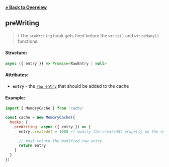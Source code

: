 [**» Back to Overview**](https://github.com/azurydev/cachu#hooks)

## preWriting

> ℹ️ The `preWriting` hook gets fired before the `write()` and `writeMany()` functions.

#### Structure:

```js
async ({ entry }) => Promise<RawEntry | null>
```

#### Attributes:

- **`entry`** - the [`raw entry`](https://github.com/azurydev/cachu/blob/current/guide/types.md#rawentry) that should be added to the cache

#### Example:

```js
import { MemoryCache } from 'cachu'

const cache = new MemoryCache({
  hooks: {
    preWriting: async ({ entry }) => {
      entry.createdAt = 1000 // modify the createdAt property on the entry
      
      // must return the modified raw entry
      return entry
    }
  }
})
```
